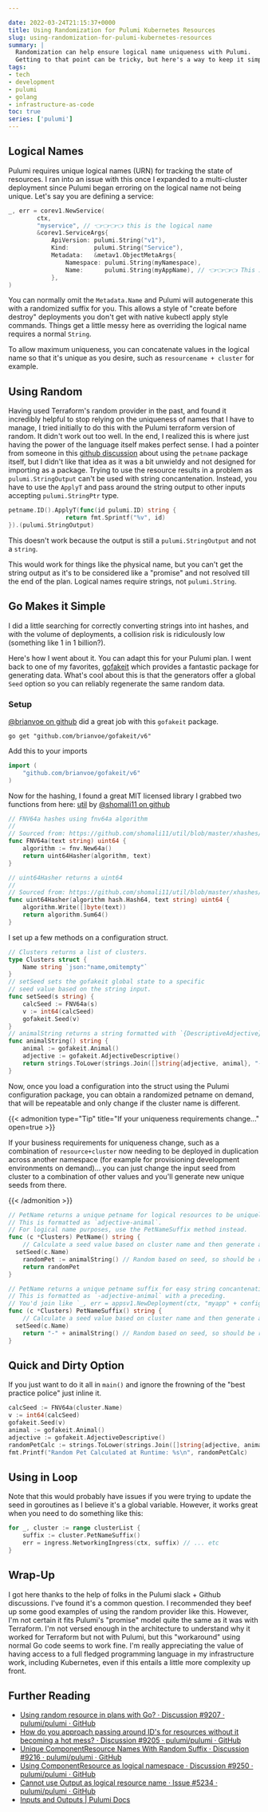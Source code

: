 ```yaml
---

date: 2022-03-24T21:15:37+0000
title: Using Randomization for Pulumi Kubernetes Resources
slug: using-randomization-for-pulumi-kubernetes-resources
summary: |
  Randomization can help ensure logical name uniqueness with Pulumi.
  Getting to that point can be tricky, but here's a way to keep it simple.
tags:
- tech
- development
- pulumi
- golang
- infrastructure-as-code
toc: true
series: ['pulumi']
---
```


## Logical Names

Pulumi requires unique logical names (URN) for tracking the state of resources.
I ran into an issue with this once I expanded to a multi-cluster deployment since Pulumi began erroring on the logical name not being unique.
Let's say you are defining a service:

```go
_, err = corev1.NewService(
		ctx,
		"myservice", // 👈👈👈👈 this is the logical name
        &corev1.ServiceArgs{
            ApiVersion: pulumi.String("v1"),
            Kind:       pulumi.String("Service"),
            Metadata:	&metav1.ObjectMetaArgs{
                Namespace: pulumi.String(myNamespace),
                Name:      pulumi.String(myAppName), // 👈👈👈👈 This is the physical name
            },
)
```

You can normally omit the `Metadata.Name` and Pulumi will autogenerate this with a randomized suffix for you.
This allows a style of "create before destroy" deployments you don't get with native kubectl apply style commands.
Things get a little messy here as overriding the logical name requires a normal `String`.

To allow maximum uniqueness, you can concatenate values in the logical name so that it's unique as you desire, such as `resourcename + cluster` for example.

## Using Random

Having used Terraform's random provider in the past, and found it incredibly helpful to stop relying on the uniqueness of names that I have to manage, I tried initially to do this with the Pulumi terraform version of random.
It didn't work out too well.
In the end, I realized this is where just having the power of the language itself makes perfect sense.
I had a pointer from someone in this [github discussion](https://github.com/pulumi/pulumi/discussions/9207#discussioncomment-2372172) about using the `petname` package itself, but I didn't like that idea as it was a bit unwieldy and not designed for importing as a package.
Trying to use the resource results in a problem as `pulumi.StringOutput` can't be used with string concantenation.
Instead, you have to use the `ApplyT` and pass around the string output to other inputs accepting `pulumi.StringPtr` type.

```go
petname.ID().ApplyT(func(id pulumi.ID) string {
				return fmt.Sprintf("%v", id)
}).(pulumi.StringOutput)
```

This doesn't work because the output is still a `pulumi.StringOutput` and not a `string`.

This would work for things like the physical name, but you can't get the string output as it's to be considered like a "promise" and not resolved till the end of the plan.
Logical names require strings, not `pulumi.String`.

## Go Makes it Simple

I did a little searching for correctly converting strings into int hashes, and with the volume of deployments, a collision risk is ridiculously low (something like 1 in 1 billion?).

Here's how I went about it.
You can adapt this for your Pulumi plan.
I went back to one of my favorites, [gofakeit](https://github.com/brianvoe/gofakeit) which provides a fantastic package for generating data.
What's cool about this is that the generators offer a global `Seed` option so you can reliably regenerate the same random data.

### Setup

[@brianvoe on github](https://github.com/brianvoe) did a great job with this `gofakeit` package.

```shell
go get "github.com/brianvoe/gofakeit/v6"
```

Add this to your imports

```go
import (
	"github.com/brianvoe/gofakeit/v6"
)
```

Now for the hashing, I found a great MIT licensed library I grabbed two functions from here: [util](https://github.com/shomali11/util/blob/master/xhashes/xhashes.go) by [@shomali11 on github](https://github.com/shomali11)

```go
// FNV64a hashes using fnv64a algorithm
//
// Sourced from: https://github.com/shomali11/util/blob/master/xhashes/xhashes.go
func FNV64a(text string) uint64 {
	algorithm := fnv.New64a()
	return uint64Hasher(algorithm, text)
}

// uint64Hasher returns a uint64
//
// Sourced from: https://github.com/shomali11/util/blob/master/xhashes/xhashes.go
func uint64Hasher(algorithm hash.Hash64, text string) uint64 {
	algorithm.Write([]byte(text))
	return algorithm.Sum64()
}
```

I set up a few methods on a configuration struct.

```go
// Clusters returns a list of clusters.
type Clusters struct {
	Name string `json:"name,omitempty"`
}
// setSeed sets the gofakeit global state to a specific
// seed value based on the string input.
func setSeed(s string) {
	calcSeed := FNV64a(s)
	v := int64(calcSeed)
	gofakeit.Seed(v)
}
// animalString returns a string formatted with `{DescriptiveAdjective}-{Animal}`.
func animalString() string {
	animal := gofakeit.Animal()
	adjective := gofakeit.AdjectiveDescriptive()
	return strings.ToLower(strings.Join([]string{adjective, animal}, "-"))
}
```

Now, once you load a configuration into the struct using the Pulumi configuration package, you can obtain a randomized petname on demand, that will be repeatable and only change if the cluster name is different.

{{< admonition type="Tip" title="If your uniqueness requirements change..." open=true >}}

If your business requirements for uniqueness change, such as a combination of `resource+cluster` now needing to be deployed in duplication across another namespace (for example for provisioning development environments on demand)... you can just change the input seed from cluster to a combination of other values and you'll generate new unique seeds from there.

{{< /admonition >}}

```go
// PetName returns a unique petname for logical resources to be uniquely named in the Pulumi state file.
// This is formatted as `adjective-animal`.
// For logical name purposes, use the PetNameSuffix method instead.
func (c *Clusters) PetName() string {
	// Calculate a seed value based on cluster name and then generate a random petname for the reosurces so that the logical names stay truly unique even in multi-cluster environments.
  setSeed(c.Name)
	randomPet := animalString() // Random based on seed, so should be repeatable for different deploys.
	return randomPet
}

// PetName returns a unique petname suffix for easy string concantenation for logical resources.
// This is formatted as `-adjective-animal` with a preceding.
// You'd join like `_, err = appsv1.NewDeployment(ctx, "myapp" + config.PetNameSuffix(), nil)
func (c *Clusters) PetNameSuffix() string {
	// Calculate a seed value based on cluster name and then generate a random petname for the reosurces so that the logical names stay truly unique even in multi-cluster environments.
  setSeed(c.Name)
	return "-" + animalString() // Random based on seed, so should be repeatable for different deploys.
}

```

## Quick and Dirty Option

If you just want to do it all in `main()` and ignore the frowning of the "best practice police" just inline it.

```go
calcSeed := FNV64a(cluster.Name)
v := int64(calcSeed)
gofakeit.Seed(v)
animal := gofakeit.Animal()
adjective := gofakeit.AdjectiveDescriptive()
randomPetCalc := strings.ToLower(strings.Join([]string{adjective, animal}, "-"))
fmt.Printf("Random Pet Calculated at Runtime: %s\n", randomPetCalc)
```

## Using in Loop

Note that this would probably have issues if you were trying to update the seed in goroutines as I believe it's a global variable.
However, it works great when you need to do something like this:

```go
for _, cluster := range clusterList {
    suffix := cluster.PetNameSuffix()
    err = ingress.NetworkingIngress(ctx, suffix) // ... etc
}
```

## Wrap-Up

I got here thanks to the help of folks in the Pulumi slack + Github discussions.
I've found it's a common question.
I recommended they beef up some good examples of using the random provider like this.
However, I'm not certain it fits Pulumi's "promise" model quite the same as it was with Terraform.
I'm not versed enough in the architecture to understand why it worked for Terraform but not with Pulumi, but this "workaround" using normal Go code seems to work fine.
I'm really appreciating the value of having access to a full fledged programming language in my infrastructure work, including Kubernetes, even if this entails a little more complexity up front.

## Further Reading

- [Using random resource in plans with Go? · Discussion #9207 · pulumi/pulumi · GitHub](https://github.com/pulumi/pulumi/discussions/9207)
- [How do you approach passing around ID's for resources without it becoming a hot mess? · Discussion #9205 · pulumi/pulumi · GitHub](https://github.com/pulumi/pulumi/discussions/9205)
- [Unique ComponentResource Names With Random Suffix · Discussion #9216 · pulumi/pulumi · GitHub](https://github.com/pulumi/pulumi/discussions/9216)
- [Using ComponentResource as logical namespace · Discussion #9250 · pulumi/pulumi · GitHub](https://github.com/pulumi/pulumi/discussions/9250)
- [Cannot use Output as logical resource name · Issue #5234 · pulumi/pulumi · GitHub](https://github.com/pulumi/pulumi/issues/5234#issuecomment-697966379)
- [Inputs and Outputs | Pulumi Docs](https://www.pulumi.com/docs/intro/concepts/inputs-outputs/)
